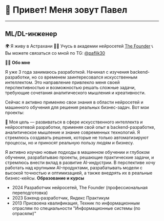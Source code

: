 # 👋 Привет! Меня зовут Павел
______________________________
## ML/DL-инженер

🌍 Я живу в Астрахани
👨‍🎓 Учусь в академии нейросетей [The Founder](https://academy.the-founder.ru/)
📞 Вы можете связаться со мной по TG: [@paflik30](https://t.me/paflik30)

👨‍💻 **Обо мне**

Я уже 3 года занимаюсь разработкой. Начинал с изучения backend-разработки, но со временем заинтересовался искусственным интеллектом. Это направление привлекло меня своей перспективностью и возможностью решать сложные задачи, требующие сочетания аналитического мышления и креативности.

Сейчас я активно применяю свои знания в области нейросетей и машинного обучения для решения реальных бизнес-задач. Вот мои проекты:  

🎯 Моя цель — развиваться в сфере искусственного интеллекта и нейросетевой разработки, применяя свой опыт в backend-разработке, аналитическое мышление и знание современных технологий. Я стремлюсь создавать решения, которые не только автоматизируют процессы, но и приносят реальную пользу людям и бизнесу.  

Я активно изучаю новые подходы в машинном обучении и глубоком обучении, разрабатываю проекты, решающие практические задачи, и стремлюсь внести вклад в развитие AI-индустрии. В перспективе хочу работать над крупными AI-продуктами, разрабатывать модели с высокой точностью и оптимизацией, а также внедрять их в реальные бизнес-кейсы.
**Образование и курсы**
* 2024 Разработчик нейросетей, The Founder (профессиональная переподготовка)
* 2023 Бэкенд-разработчик, Яндекс Практикум
* 2013 Присвоена квалификация, Техник по информационным отраслям по специальности "Информационные системы (по отрасялм)"
